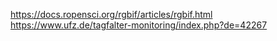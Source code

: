 https://docs.ropensci.org/rgbif/articles/rgbif.html
https://www.ufz.de/tagfalter-monitoring/index.php?de=42267
